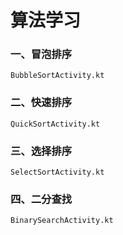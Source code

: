 # 算法学习
### 一、冒泡排序
    BubbleSortActivity.kt
### 二、快速排序
    QuickSortActivity.kt
### 三、选择排序
    SelectSortActivity.kt
### 四、二分查找
    BinarySearchActivity.kt




